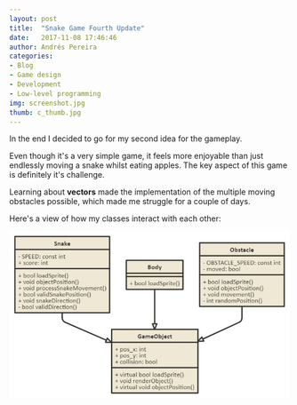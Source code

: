 ```yaml
---
layout: post
title:  "Snake Game Fourth Update"
date:   2017-11-08 17:46:46
author: Andrés Pereira
categories: 
- Blog
- Game design
- Development
- Low-level programming
img: screenshot.jpg
thumb: c_thumb.jpg
---
```


In the end I decided to go for my second idea for the gameplay.

Even though it's a very simple game, it feels more enjoyable than just endlessly moving a snake whilst eating apples.
The key aspect of this game is definitely it's challenge.

Learning about <b>vectors</b> made the implementation of the multiple moving obstacles possible, which made me struggle for a couple of days.

Here's a view of how my classes interact with each other:

![UML](assets/img/blog/snakeUML.jpg)
